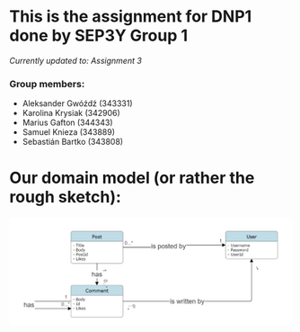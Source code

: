 # This is the assignment for DNP1 done by SEP3Y Group 1 
*Currently updated to: Assignment 3*
### Group members:
- Aleksander Gwóźdź (343331)
- Karolina Krysiak (342906)
- Marius Gafton (344343)
- Samuel Knieza (343889)
- Sebastián Bartko (343808)

# Our domain model (or rather the rough sketch):
![Domain model](https://github.com/BobSysDev/DNP1-Assignments/blob/main/image.png?raw=true)
